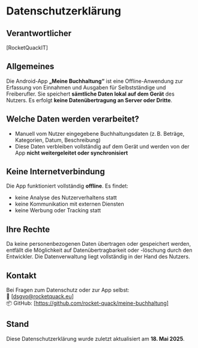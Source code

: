 # Datenschutzerklärung

## Verantwortlicher

[RocketQuackIT]

## Allgemeines

Die Android-App **„Meine Buchhaltung“** ist eine Offline-Anwendung zur Erfassung von Einnahmen und Ausgaben für Selbstständige und Freiberufler. Sie speichert **sämtliche Daten lokal auf dem Gerät** des Nutzers. Es erfolgt **keine Datenübertragung an Server oder Dritte**.

## Welche Daten werden verarbeitet?

- Manuell vom Nutzer eingegebene Buchhaltungsdaten (z. B. Beträge, Kategorien, Datum, Beschreibung)
- Diese Daten verbleiben vollständig auf dem Gerät und werden von der App **nicht weitergeleitet oder synchronisiert**

## Keine Internetverbindung

Die App funktioniert vollständig **offline**. Es findet:
- keine Analyse des Nutzerverhaltens statt
- keine Kommunikation mit externen Diensten
- keine Werbung oder Tracking statt

## Ihre Rechte

Da keine personenbezogenen Daten übertragen oder gespeichert werden, entfällt die Möglichkeit auf Datenübertragbarkeit oder -löschung durch den Entwickler. Die Datenverwaltung liegt vollständig in der Hand des Nutzers.

## Kontakt

Bei Fragen zum Datenschutz oder zur App selbst:  
📧 [dsgvo@rocketquack.eu]  
📦 GitHub: [https://github.com/rocket-quack/meine-buchhaltung]

## Stand

Diese Datenschutzerklärung wurde zuletzt aktualisiert am **18. Mai 2025**.